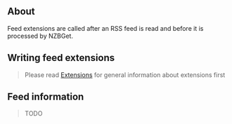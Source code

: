 ## About 

Feed extensions are called after an RSS feed is read and before it is processed by NZBGet.

## Writing feed extensions

> Please read [Extensions](EXTENSIONS.md) for general information about extensions first

## Feed information
>TODO